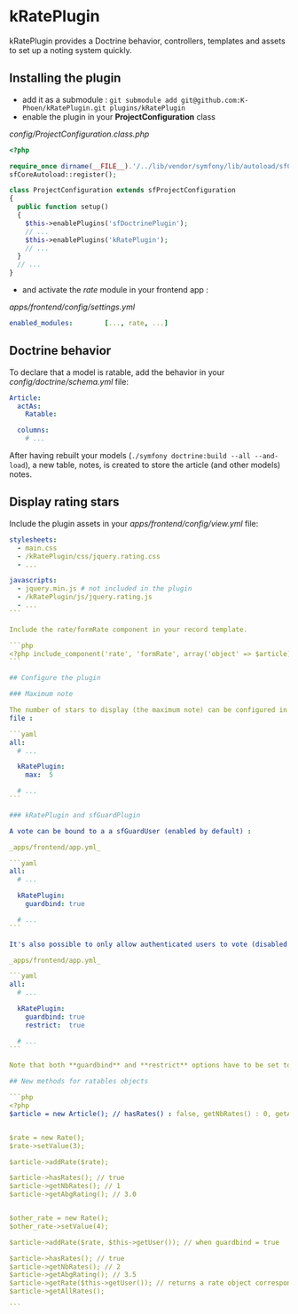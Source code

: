 # kRatePlugin

kRatePlugin provides a Doctrine behavior, controllers, templates and assets to
set up a noting system quickly.

## Installing the plugin

* add it as a submodule : `git submodule add git@github.com:K-Phoen/kRatePlugin.git plugins/kRatePlugin`
* enable the plugin in your **ProjectConfiguration** class

_config/ProjectConfiguration.class.php_

```php
<?php

require_once dirname(__FILE__).'/../lib/vendor/symfony/lib/autoload/sfCoreAutoload.class.php';
sfCoreAutoload::register();

class ProjectConfiguration extends sfProjectConfiguration
{
  public function setup()
  {
    $this->enablePlugins('sfDoctrinePlugin');
    // ...
    $this->enablePlugins('kRatePlugin');
    // ...
  }
  // ...
}
```

* and activate the _rate_ module in your frontend app :

_apps/frontend/config/settings.yml_

```yaml
enabled_modules:        [..., rate, ...]
```

## Doctrine behavior

To declare that a model is ratable, add the behavior in your
_config/doctrine/schema.yml_ file:

```yaml
Article:
  actAs:
    Ratable:

  columns:
    # ...
```

After having rebuilt your models (`./symfony doctrine:build --all --and-load`), a new table, notes, is created to store the article (and other models) notes.

## Display rating stars

Include the plugin assets in your _apps/frontend/config/view.yml_ file:

````yaml
stylesheets:
  - main.css
  - /kRatePlugin/css/jquery.rating.css
  - ...

javascripts:
  - jquery.min.js # not included in the plugin
  - /kRatePlugin/js/jquery.rating.js
  - ...
```

Include the rate/formRate component in your record template.

```php
<?php include_component('rate', 'formRate', array('object' => $article)) ?>
```

## Configure the plugin

### Maximum note

The number of stars to display (the maximum note) can be configured in the _apps/frontend/app.yml_
file :

```yaml
all:
  # ...

  kRatePlugin:
    max:  5

  # ...
```

### kRatePlugin and sfGuardPlugin

A vote can be bound to a a sfGuardUser (enabled by default) :

_apps/frontend/app.yml_

```yaml
all:
  # ...

  kRatePlugin:
    guardbind: true

  # ...
```

It's also possible to only allow authenticated users to vote (disabled by default) :

_apps/frontend/app.yml_

```yaml
all:
  # ...

  kRatePlugin:
    guardbind: true
    restrict:  true

  # ...
```

Note that both **guardbind** and **restrict** options have to be set to true.

## New methods for ratables objects

```php
<?php
$article = new Article(); // hasRates() : false, getNbRates() : 0, getAvgRating() : 0


$rate = new Rate();
$rate->setValue(3);

$article->addRate($rate);

$article->hasRates(); // true
$article->getNbRates(); // 1
$article->getAbgRating(); // 3.0


$other_rate = new Rate();
$other_rate->setValue(4);

$article->addRate($rate, $this->getUser()); // when guardbind = true

$article->hasRates(); // true
$article->getNbRates(); // 2
$article->getAbgRating(); // 3.5
$article->getRate($this->getUser()); // returns a rate object corresponding to the given user (or null)
$article->getAllRates();

```
